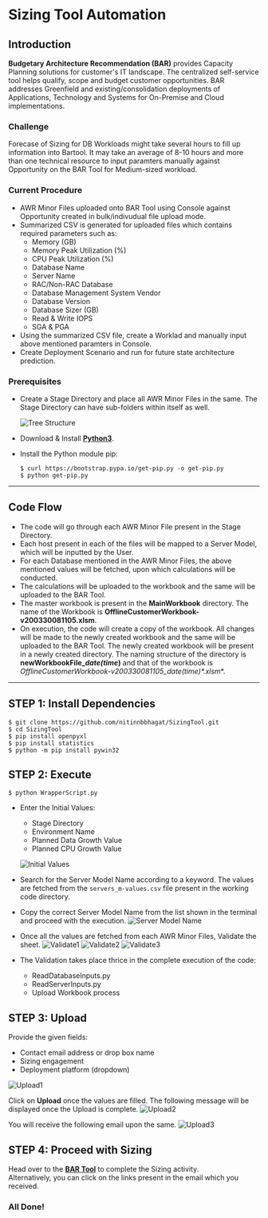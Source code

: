 # Sizing Tool Automation

## Introduction
**Budgetary Architecture Recommendation (BAR)** provides Capacity Planning solutions for customer's IT landscape. The centralized self-service tool helps qualify, scope and budget customer opportunities. BAR addresses Greenfield and existing/consolidation deployments of Applications, Technology and Systems for On-Premise and Cloud implementations.

### Challenge
Forecase of Sizing for DB Workloads might take several hours to fill up information into Bartool. It may take an average of 8-10 hours and more than one technical resource to input paramters manually against Opportunity on the BAR Tool for Medium-sized workload.

### Current Procedure
- AWR Minor Files uploaded onto BAR Tool using Console against Opportunity created in bulk/indivudual file upload mode.
- Summarized CSV is generated for uploaded files which contains required parameters such as:
   - Memory (GB)
   - Memory Peak Utilization (%)
   - CPU Peak Utilization (%)
   - Database Name
   - Server Name
   - RAC/Non-RAC Database
   - Database Management System Vendor
   - Database Version
   - Database Sizer (GB)
   - Read & Write IOPS
   - SGA & PGA
- Using the summarized CSV file, create a Worklad and manually input above mentioned paramters in Console.
- Create Deployment Scenario and run for future state architecture prediction.

### Prerequisites
- Create a Stage Directory and place all AWR Minor Files in the same. The Stage Directory can have sub-folders within itself as well.
  
   ![Tree Structure](https://github.com/nitinnbbhagat/SizingTool/blob/nitin/Images/Tree.PNG)
- Download & Install **[Python3](https://www.python.org/downloads/)**.
- Install the Python module pip:
   ```
   $ curl https://bootstrap.pypa.io/get-pip.py -o get-pip.py
   $ python get-pip.py
   ```

---

## Code Flow
- The code will go through each AWR Minor File present in the Stage Directory.
- Each host present in each of the files will be mapped to a Server Model, which will be inputted by the User.
- For each Database mentioned in the AWR Minor Files, the above mentioned values will be fetched, upon which calculations will be conducted.
- The calculations will be uploaded to the workbook and the same will be uploaded to the BAR Tool.
- The master workbook is present in the **MainWorkbook** directory. The name of the Workbook is **OfflineCustomerWorkbook-v200330081105.xlsm**.
- On execution, the code will create a copy of the workbook. All changes will be made to the newly created workbook and the same will be uploaded to the BAR Tool. The newly created workbook will be present in a newly created directory. The naming structure of the directory is **newWorkbookFile_*date(time*)** and that of the workbook is **OfflineCustomerWorkbook-v200330081105*_date(time)*.xlsm**.
---


## STEP 1: Install Dependencies
```
$ git clone https://github.com/nitinnbbhagat/SizingTool.git
$ cd SizingTool
$ pip install openpyxl
$ pip install statistics
$ python -m pip install pywin32
```

## STEP 2: Execute
```
$ python WrapperScript.py
```

- Enter the Initial Values:
   - Stage Directory
   - Environment Name
   - Planned Data Growth Value
   - Planned CPU Growth Value

   ![Initial Values](https://github.com/nitinnbbhagat/SizingTool/blob/nitin/Images/InitialValues.PNG)
- Search for the Server Model Name according to a keyword. The values are fetched from the ```servers_m-values.csv``` file present in the working code directory.
- Copy the correct Server Model Name from the list shown in the terminal and proceed with the execution.
   ![Server Model Name](https://github.com/nitinnbbhagat/SizingTool/blob/nitin/Images/ServerModelName.png)
- Once all the values are fetched from each AWR Minor Files, Validate the sheet.
   ![Validate1](https://github.com/nitinnbbhagat/SizingTool/blob/nitin/Images/Validate1.PNG)
   ![Validate2](https://github.com/nitinnbbhagat/SizingTool/blob/nitin/Images/Validate2.PNG)
   ![Validate3](https://github.com/nitinnbbhagat/SizingTool/blob/nitin/Images/Validate3.PNG)
- The Validation takes place thrice in the complete execution of the code:
   - ReadDatabaseInputs.py
   - ReadServerInputs.py
   - Upload Workbook process


## STEP 3: Upload
Provide the given fields:
- Contact email address or drop box name
- Sizing engagement
- Deployment platform (dropdown)

![Upload1](https://github.com/nitinnbbhagat/SizingTool/blob/nitin/Images/Upload1.PNG)

Click on **Upload** once the values are filled.
The following message will be displayed once the Upload is complete.
![Upload2](https://github.com/nitinnbbhagat/SizingTool/blob/nitin/Images/Upload2.PNG)

You will receive the following email upon the same.
![Upload3](https://github.com/nitinnbbhagat/SizingTool/blob/nitin/Images/Upload3.PNG)

## STEP 4: Proceed with Sizing
Head over to the **[BAR Tool](http://sizingtool.us.oracle.com)** to complete the Sizing activity.
<br>
Alternatively, you can click on the links present in the email which you received.

### All Done!
